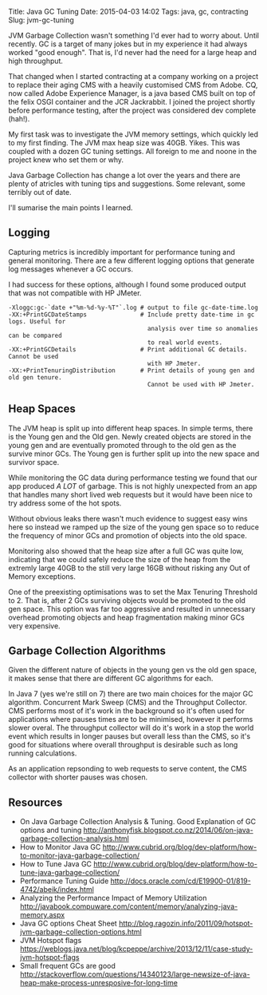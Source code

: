 Title: Java GC Tuning
Date: 2015-04-03 14:02
Tags: java, gc, contracting
Slug: jvm-gc-tuning

JVM Garbage Collection wasn't something I'd ever had to worry about. Until recently. GC is a target of many jokes but in my experience it had always worked "good enough". That is, I'd never had the need for a large heap and high throughput.

That changed when I started contracting at a company working on a project to replace their aging CMS with a heavily customised CMS from Adobe. CQ, now called Adobe Experience Manager, is a java based CMS built on top of the felix OSGI container and the JCR Jackrabbit. I joined the project shortly before performance testing, after the project was considered dev complete (hah!).

My first task was to investigate the JVM memory settings, which quickly led to my first finding. The JVM max heap size was 40GB. Yikes. This was coupled with a dozen GC tuning settings. All foreign to me and noone in the project knew who set them or why.

Java Garbage Collection has change a lot over the years and there are plenty of atricles with tuning tips and suggestions. Some relevant, some terribly out of date.

I'll sumarise the main points I learned.

Logging
-------

Capturing metrics is incredibly important for performance tuning and general monitoring. There are a few different logging options that generate log messages whenever a GC occurs.

I had success for these options, although I found some produced output that was not compatible with HP JMeter.

    -Xloggc:gc-`date +"%m-%d-%y-%T"`.log # output to file gc-date-time.log
    -XX:+PrintGCDateStamps               # Include pretty date-time in gc logs. Useful for
                                           analysis over time so anomalies can be compared 
                                           to real world events.
    -XX:+PrintGCDetails                  # Print additional GC details. Cannot be used 
                                           with HP Jmeter.
    -XX:+PrintTenuringDistribution       # Print details of young gen and old gen tenure.
                                           Cannot be used with HP Jmeter.

Heap Spaces
-----------

The JVM heap is split up into different heap spaces. In simple terms, there is the Young gen and the Old gen. Newly created objects are stored in the young gen and are eventually promoted through to the old gen as the survive minor GCs. The Young gen is further split up into the new space and survivor space.

While monitoring the GC data during performance testing we found that our app produced *A LOT* of garbage. This is not highly unexpected from an app that handles many short lived web requests but it would have been nice to try address some of the hot spots. 

Without obvious leaks there wasn't much evidence to suggest easy wins here so instead we ramped up the size of the young gen space so to reduce the frequency of minor GCs and promotion of objects into the old space. 

Monitoring also showed that the heap size after a full GC was quite low, indicating that we could safely reduce the size of the heap from the extremly large 40GB to the still very large 16GB without risking any Out of Memory exceptions.

One of the preexisting optimisations was to set the Max Tenuring Threshold to 2. That is, after 2 GCs surviving objects would be promoted to the old gen space. This option was far too aggressive and resulted in unnecessary overhead promoting objects and heap fragmentation making minor GCs very expensive.

Garbage Collection Algorithms
-----------------------------

Given the different nature of objects in the young gen vs the old gen space, it makes sense that there are different GC algorithms for each.

In Java 7 (yes we're still on 7) there are two main choices for the major GC algorithm. Concurrent Mark Sweep (CMS) and the Throughput Collector. CMS performs most of it's work in the background so it's often used for applications where pauses times are to be minimised, however it performs slower overal. The throughput collector will do it's work in a stop the world event which results in longer pauses but overall less than the CMS, so it's good for situations where overall throughput is desirable such as long running calculations.

As an application repsonding to web requests to serve content, the CMS collector with shorter pauses was chosen.

Resources
---------

* On Java Garbage Collection Analysis & Tuning. Good Explanation of GC options and tuning <http://anthonyfisk.blogspot.co.nz/2014/06/on-java-garbage-collection-analysis.html>
* How to Monitor Java GC <http://www.cubrid.org/blog/dev-platform/how-to-monitor-java-garbage-collection/>
* How to Tune Java GC <http://www.cubrid.org/blog/dev-platform/how-to-tune-java-garbage-collection/>
* Performance Tuning Guide <http://docs.oracle.com/cd/E19900-01/819-4742/abeik/index.html>
* Analyzing the Performance Impact of Memory Utilization <http://javabook.compuware.com/content/memory/analyzing-java-memory.aspx>
* Java GC options Cheat Sheet <http://blog.ragozin.info/2011/09/hotspot-jvm-garbage-collection-options.html>
* JVM Hotspot flags <https://weblogs.java.net/blog/kcpeppe/archive/2013/12/11/case-study-jvm-hotspot-flags>
* Small frequent GCs are good <http://stackoverflow.com/questions/14340123/large-newsize-of-java-heap-make-process-unresposive-for-long-time>